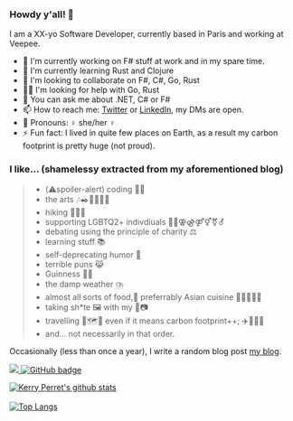 
### Howdy y'all! 👋

I am a XX-yo Software Developer, currently based in Paris and working at Veepee.

- 🔭 I'm currently working on F# stuff at work and in my spare time.
- 🌱 I'm currently learning Rust and Clojure
- 👯 I'm looking to collaborate on F#, C#, Go, Rust
- 🤸‍♀️ I'm looking for help with Go, Rust
- 💬 You can ask me about .NET, C# or F#
- 📫 How to reach me: [Twitter](https://twitter.com/kerry_perret) or [LinkedIn](https://www.linkedin.com/in/kerry-perret/), my DMs are open.
- 👩 Pronouns: ♀️ she/her ♀️
- ⚡ Fun fact: I lived in quite few places on Earth, as a result my carbon footprint is pretty huge (not proud).

### I like... (shamelessy extracted from my aforementioned blog)

> 
> - (⚠️spoiler-alert) coding 👩‍💻
> - the arts 🎶✒️🍿💃🗿🎨
> - hiking 🚶‍♀️🥾
> - supporting LGBTQ2+ indivdiuals 🏳️‍🌈⚢⚣⚤⚥⚧️⚦
> - debating using the principle of charity ⚖️
> - learning stuff 📚
> - self-deprecating humor 🙈
> - terrible puns 😹
> - Guinness 🍺🍀
> - the damp weather ⛈️
> - almost all sorts of food,🤤 preferrably Asian cuisine 🥢🍜🦐🍛🥔
> - taking sh*te 🖼️ with my 📱📷
> - travelling 🧳🗺️🧭 even if it means carbon footprint++; ✈️🚆🚴‍♀️
> - and... not necessarily in that order.

Occasionally (less than once a year), I write a random blog post [my blog](https://https://kerry-perret.github.io).

<a href="http://twitter.com/kerry_perret">
  <img src="https://img.shields.io/twitter/follow/kerry_perret?label=Twitter&logo=twitter&style=for-the-badge" />
</a>
<a href="https://github.com/kerry-perret?tab=followers">
  <img src="https://img.shields.io/github/followers/kerry-perret?label=Followers&logo=GitHub&style=for-the-badge" alt="GitHub badge" />
</a>

[![Kerry Perret's github stats](https://github-readme-stats.vercel.app/api?username=kerry-perret&count_private=true&theme=dark&show_icons=true&include_all_commits=true)](https://github.com/kerry-perret)
</br>
</br>
[![Top Langs](https://github-readme-stats.vercel.app/api/top-langs/?username=kerry-perret&hide=elixir,glsl,css&layout=compact&theme=dark&langs_count=5)](https://github.com/kerry-perret/)
